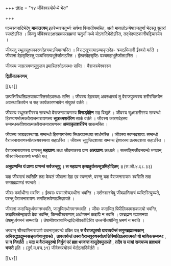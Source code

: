 +++
title = "१४ जीवेश्वरयोर्मध्ये भेदः"

+++

पञ्चस्वनादिभेदेषु **मायातत्त्वम्** इतरेभ्यश्चतुर्भ्यः सर्वथा विजातीयमस्ति, अतो मायातोऽन्येषाञ्चतुर्णां भेदस्तु सुतरां स्पष्टोऽस्ति । किन्तु जीवेश्वराऽक्षरब्रह्मपरब्रह्मणां चतुर्णां मध्ये योऽनादिभेदोऽस्ति, तद्भेदघटकानीषद्विचारयेम ।

जीवस्तु स्थूलसूक्ष्मकारणदेहत्रयाऽभिमान्यस्ति । विराट्सूत्रात्माऽव्याकृतदेह- त्रयाऽभिमानी ईश्वरो वर्तते । जीवानां देहसृष्टिस्तु पञ्चभिरल्पभूतैर्जाताऽस्ति । ईश्वरदेहसृष्टिः पञ्चमहाभूतैर्जाताऽस्ति ।

जीवस्य जाग्रत्स्वप्नसुषुप्तय इमास्तिस्रोऽवस्थाः सन्ति । वैराजस्येश्वरस्य

**द्वितीयप्रकरणम्** 

[[६८]]

उत्पत्तिस्थितिप्रलयाख्यास्तिस्रोऽवस्थाः सन्ति । जीवस्य देहत्रयम् अवस्थात्रयं तु वैराजपुरुषस्य शरीरत्रितयेन अवस्थात्रितयेन च सह कार्यकारणभावेन संयुक्तं वर्तते ।

जीवस्य स्थूलशरीरस्य सम्बन्धो वैराजनारायणस्य **विराड्देहेन** सह विद्यते । जीवस्य सूक्ष्मशरीरस्य सम्बन्धो हिरण्यगर्भात्मकवैराजनारायणस्य **सूत्रात्मशरीरेण** साकं वर्तते । जीवस्य कारणदेहस्य सम्बन्धस्त्वीश्वरात्मकवैराजनारायणस्य **अव्याकृतशरीरेण** साकमस्ति ।

जीवस्य जाग्रदवस्थायाः सम्बन्धो हिरण्यगर्भस्य स्थित्यवस्थया सार्धमस्ति । जीवस्य स्वप्नदशायाः सम्बन्धो वैराजनारायणस्योत्पत्त्यवस्थया सहाऽस्ति । जीवस्य सुषुप्तिदशायाः सम्बन्ध ईश्वरस्य प्रलयदशया सहाऽस्ति ।

वैराजनारायणस्य प्राणस्तु **महाप्राणः** तथा जीवमात्रस्य प्राण **अल्पप्राणः** कथ्यते । सत्सङ्गिजीवनग्रन्थे भगवान् श्रीस्वामिनारायणो भणति यत्

**अनुप्राणन्ति यं प्राणाः प्राणन्तं सर्वजन्तुषु । स महाप्राण इत्याहुर्यत्तत्सूत्रमिहोदितम् ॥** (स.जी.४.६८.३३)

यदा जीवमात्रं श्वसिति तदा केवलं जीवानां देहा एव स्पन्दन्ते, परन्तु यदा वैराजनारायणः श्वसिति तदा समग्रब्रह्माण्डं स्पन्दते ।

जीवाः कर्माधीना भवन्ति । ईश्वराः परमात्मेच्छाधीना भवन्ति । दर्शनशास्त्रेषु जीवप्राणिमात्रं व्यष्टिरित्युच्यते, परन्तु वैराजनारायणः समष्टिरूपेणाऽभिज्ञायते ।

जीवानां कदाचिदूर्ध्वगमनम्भवति, जातुचिदधोगमनम्भवति । जीवाः कदाचित् पिपीलिकामशकादयो भवन्ति, कदाचिच्चेन्द्रादयो देवा भवन्ति, किन्त्वीश्वराणाम् अधोगमनं कदापि न भवति । परब्रह्मण उपासनया तेषामूर्ध्वगमनं सम्भवति । तेषामीश्वराणामिन्द्रादिजीवकोटिरिव उच्चनीचयोनिषु भ्रमणं न भवति ।

भगवान् श्रीस्वामिनारायणो वचनामृतग्रन्थे वक्ति यत् **स वैराजपुरुषो यावत्पर्यन्तं सगुणब्रह्मात्मकान् अनिरुद्धप्रद्युम्नसङ्कर्षणानुपास्ते** ,  **तावत्पर्यन्तं तस्य वैराजपुरुषस्योत्पत्तिस्थितिप्रलयात्मको यो मायिकसम्बन्धः** ,  **स न निवर्तते । यदा च वैराजपुरुषो निर्गुणं परं ब्रह्म भगवन्तं वासुदेवमुपास्ते** ,  **तदैव स मायां सन्त्यज्य ब्रह्मभावं भजते** इति । (दुर्ग.म.वच.३१) जीवेश्वरयोरयं भेदोऽनादिर्वर्तते ।

[[६९]]
